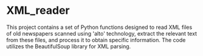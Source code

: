 # XML_reader
This project contains a set of Python functions designed to read XML files of old newspapers scanned using 'alto' technology, extract the relevant text from these files, and process it to obtain specific information. The code utilizes the BeautifulSoup library for XML parsing.

